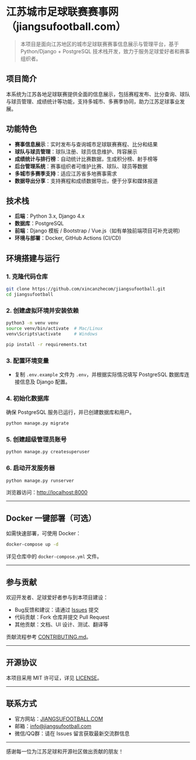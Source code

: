 # 江苏城市足球联赛赛事网（jiangsufootball.com）

> 本项目是面向江苏地区的城市足球联赛赛事信息展示与管理平台，基于 Python/Django + PostgreSQL 技术栈开发，致力于服务足球爱好者和赛事组织者。

## 项目简介

本系统为江苏各地足球联赛提供全面的信息展示，包括赛程发布、比分查询、球队与球员管理、成绩统计等功能，支持多城市、多赛季协同，助力江苏足球事业发展。

## 功能特色

- **赛事信息展示**：实时发布与查询城市足球联赛赛程、比分和结果
- **球队与球员管理**：球队注册、球员信息维护、阵容展示
- **成绩统计与排行榜**：自动统计比赛数据，生成积分榜、射手榜等
- **后台管理系统**：赛事组织者可维护比赛、球队、球员等数据
- **多城市多赛季支持**：适应江苏省多地赛事需求
- **数据导出分享**：支持赛程和成绩数据导出，便于分享和媒体报道

## 技术栈

- **后端**：Python 3.x, Django 4.x
- **数据库**：PostgreSQL
- **前端**：Django 模板 / Bootstrap / Vue.js（如有单独前端项目可补充说明）
- **环境与部署**：Docker, GitHub Actions (CI/CD)

## 环境搭建与运行

### 1. 克隆代码仓库

```bash
git clone https://github.com/xincanzhecom/jiangsufootball.git
cd jiangsufootball
```

### 2. 创建虚拟环境并安装依赖

```bash
python3 -m venv venv
source venv/bin/activate  # Mac/Linux
venv\Scripts\activate     # Windows

pip install -r requirements.txt
```

### 3. 配置环境变量

- 复制 `.env.example` 文件为 `.env`，并根据实际情况填写 PostgreSQL 数据库连接信息及 Django 配置。

### 4. 初始化数据库

确保 PostgreSQL 服务已运行，并已创建数据库和用户。

```bash
python manage.py migrate
```

### 5. 创建超级管理员账号

```bash
python manage.py createsuperuser
```

### 6. 启动开发服务器

```bash
python manage.py runserver
```

浏览器访问：[http://localhost:8000](http://localhost:8000)

---

## Docker 一键部署（可选）

如需快速部署，可使用 Docker：

```bash
docker-compose up -d
```

详见仓库中的 `docker-compose.yml` 文件。

---

## 参与贡献

欢迎开发者、足球爱好者参与到本项目建设：

- Bug反馈和建议：请通过 [Issues](https://github.com/xincanzhecom/jiangsufootball/issues) 提交
- 代码贡献：Fork 仓库并提交 Pull Request
- 其他贡献：文档、UI 设计、测试、翻译等

贡献流程参考 [CONTRIBUTING.md](./CONTRIBUTING.md)。

---

## 开源协议

本项目采用 MIT 许可证，详见 [LICENSE](./LICENSE)。

---

## 联系方式

- 官方网站：[JIANGSUFOOTBALL.COM](https://jiangsufootball.com)
- 邮箱：info@jiangsufootball.com
- 微信/QQ群：请在 Issues 留言获取最新交流群信息

---

感谢每一位为江苏足球和开源社区做出贡献的朋友！
